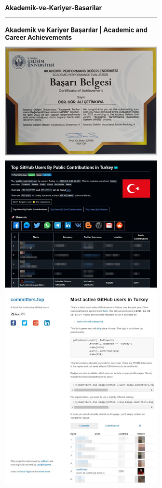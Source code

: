 ## Akademik-ve-Kariyer-Basarilar

---

## Akademik ve Kariyer Başarılar | Academic and Career Achievements



![alternatif metin](https://github.com/acetinkaya/Akademik-ve-Kariyer-Basarilar/blob/main/igu-myo-4.jpeg)

![alternatif metin](https://github.com/acetinkaya/Akademik-ve-Kariyer-Basarilar/blob/main/GitHubTopUsers.jpeg)

![alternatif metin](https://github.com/acetinkaya/Akademik-ve-Kariyer-Basarilar/blob/main/MostActiveGithub.jpeg)
